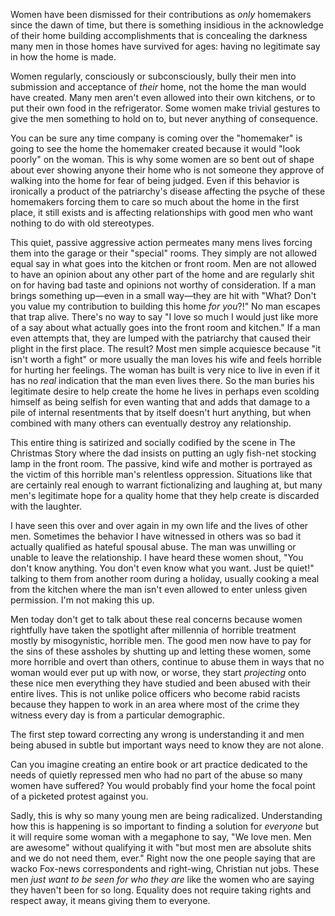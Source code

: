 Women have been dismissed for their contributions as *only* homemakers since the dawn of time, but there is something insidious in the acknowledge of their home building accomplishments that is concealing  the darkness many men in those homes have survived for ages: having no legitimate say in how the home is made.

Women regularly, consciously or subconsciously, bully their men into submission and acceptance of *their* home, not the home the man would have created. Many men aren't even allowed into their own kitchens, or to put their own food in the refrigerator. Some women make trivial gestures to give the men something to hold on to, but never anything of consequence. 

You can be sure any time company is coming over the "homemaker" is going to see the home the homemaker created because it would "look poorly" on the woman. This is why some women are so bent out of shape about ever showing anyone their home who is not someone they approve of walking into the home for fear of being judged. Even if this behavior is ironically a product of the patriarchy's disease affecting the psyche of these homemakers forcing them to care so much about the home in the first place, it still exists and is affecting relationships with good men who want nothing to do with old stereotypes.

This quiet, passive aggressive action permeates many mens lives forcing them into the garage or their "special" rooms. They simply are not allowed equal say in what goes into the kitchen or front room. Men are not allowed to have an opinion about any other part of the home and are regularly shit on for having bad taste and opinions not worthy of consideration. If a man brings something up—even in a small way—they are hit with "What? Don't you value my contribution to building this home *for you*?!" No man escapes that trap alive. There's no way to say "I love so much I would just like more of a say about what actually goes into the front room and kitchen." If a man even attempts that, they are lumped with the patriarchy that caused their plight in the first place. The result? Most men simple acquiesce because "it isn't worth a fight" or more usually the man loves his wife and feels horrible for hurting her feelings. The woman has built is very nice to live in even if it has no *real* indication that the man even lives there. So the man buries his legitimate desire to help create the home he lives in perhaps even scolding himself as being selfish for even wanting that and adds that damage to a pile of internal resentments that by itself doesn't hurt anything, but when combined with many others can eventually destroy any relationship. 

This entire thing is satirized and socially codified by the scene in The Christmas Story where the dad insists on putting an ugly fish-net stocking lamp in the front room. The passive, kind wife and mother is portrayed as the victim of this horrible man's relentless oppression. Situations like that are certainly real enough to warrant fictionalizing and laughing at, but many men's legitimate hope for a quality home that they help create is discarded with the laughter.

I have seen this over and over again in my own life and the lives of other men. Sometimes the behavior I have witnessed in others was so bad it actually qualified as hateful spousal abuse. The man was unwilling or unable to leave the relationship. I have heard these women shout, "You don't know anything. You don't even know what you want. Just be quiet!" talking to them from another room during a holiday, usually cooking a meal from the kitchen where the man isn't even allowed to enter unless given permission. I'm not making this up.

Men today don't get to talk about these real concerns because women rightfully have taken the spotlight after millennia of horrible treatment mostly by misogynistic, horrible men. The good men now have to pay for the sins of these assholes by shutting up and letting these women, some more horrible and overt than others, continue to abuse them in ways that no woman would ever put up with now, or worse, they start *projecting* onto these nice men everything they have studied and been abused with their entire lives. This is not unlike police officers who become rabid racists because they happen to work in an area where most of the crime they witness every day is from a particular demographic.

The first step toward correcting any wrong is understanding it and men being abused in subtle but important ways need to know they are not alone.

Can you imagine creating an entire book or art practice dedicated to the needs of quietly repressed men who had no part of the abuse so many women have suffered? You would probably find your home the focal point of a picketed protest against you. 

Sadly, this is why so many young men are being radicalized. Understanding how this is happening is so important to finding a solution for *everyone* but it will require some woman with a megaphone to say, "We love men. Men are awesome" without qualifying it with "but most men are absolute shits and we do not need them, ever." Right now the one people saying that are wacko Fox-news correspondents and right-wing, Christian nut jobs. These men *just want to be seen for who they are* like the women who are saying they haven't been for so long. Equality does not require taking rights and respect away, it means giving them to everyone.